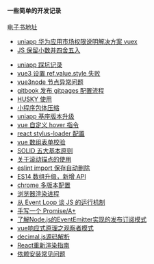 #### 一些简单的开发记录

[电子书地址](https://dreamherok.github.io/writeSomeThing/)

<!--List-->
<!-- - [vue2 echarts 环图配置 ](https://dreamherok.github.io/writeSomeThing/ringChart.html) -->

- [uniapp 华为应用市场权限说明解决方案 vuex](https://dreamherok.github.io/writeSomeThing/UNIAPPPERMISSION.html)
- [JS 保留小数并四舍五入](https://dreamherok.github.io/writeSomeThing/FORMATFLOAT.html)
<!-- * [产品经理负面教材](https://dreamherok.github.io/writeSomeThing/PRODECTMANAGER.html) -->
- [uniapp 踩坑记录](https://dreamherok.github.io/writeSomeThing/IOSDATE.html)
- [vue3 设置 ref.value.style 失败](https://dreamherok.github.io/writeSomeThing/REFSTYLE.html)
- [vue3node 节点异常问题](https://dreamherok.github.io/writeSomeThing/VUE3NODE.html)
- [gitbook 发布 gitpages 配置流程](https://dreamherok.github.io/writeSomeThing/GITPAGES.html)
- [HUSKY 使用](https://dreamherok.github.io/writeSomeThing/HUSKY.html)
- [小程序包体压缩](https://dreamherok.github.io/writeSomeThing/wechappAp.html)
- [uniapp 基座版本升级](https://dreamherok.github.io/writeSomeThing/UNIAPPUPDATE.html)
- [vue 自定义 hover 指令](https://dreamherok.github.io/writeSomeThing/VUEDIRECTIVE.html)
- [react stylus-loader 配置](https://dreamherok.github.io/writeSomeThing/stylusLoader.html)
- [vue 数组表单校验](https://dreamherok.github.io/writeSomeThing/VueArrayValidate.html)
- [SOLID 五大基本原则](https://dreamherok.github.io/writeSomeThing/SOLID.html)
- [关于滚动锚点的使用](https://dreamherok.github.io/writeSomeThing/Anchors.html)
- [eslint import 保存自动删除](https://dreamherok.github.io/writeSomeThing/eslintImport.html)
- [ES14 数组升级，新增 API](https://dreamherok.github.io/writeSomeThing/ES14Array.html)
- [chrome 多版本配置](https://dreamherok.github.io/writeSomeThing/chrome.html)
- [浏览器渲染进程](https://dreamherok.github.io/writeSomeThing/bowserProcess.html)
- [从 Event Loop 谈 JS 的运行机制](https://dreamherok.github.io/writeSomeThing/eventloop.html)
- [手写一个 Promise/A+](https://dreamherok.github.io/writeSomeThing/promise/A+.html)
- [了解Node.js的EventEmitter实现的发布订阅模式](https://dreamherok.github.io/writeSomeThing/subcribe/subcribe.html)
- [vue响应式原理之观察者模式](https://dreamherok.github.io/writeSomeThing/sourceAna/vue.html)
- [decimal.js源码解析](https://dreamherok.github.io/writeSomeThing/sourceAna/decimal.js.html)
- [React重新渲染指南](https://dreamherok.github.io/writeSomeThing/react/render.html)
- [依赖安装常见问题](https://dreamherok.github.io/writeSomeThing/nodeSass.html)
<!--ListEnd-->